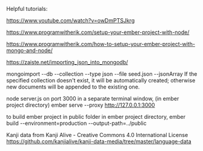 Helpful tutorials:

https://www.youtube.com/watch?v=owDmPTSJkrg

https://www.programwitherik.com/setup-your-ember-project-with-node/

https://www.programwitherik.com/how-to-setup-your-ember-project-with-mongo-and-node/

https://zaiste.net/importing_json_into_mongodb/

mongoimport --db <db-name> --collection <coll-name> --type json --file seed.json
--jsonArray
If the specified collection doesn't exist, it will be automatically created; otherwise new documents will be appended to the existing one.

node server.js on port 3000
in a separate terminal window, (in ember project directory) ember serve --proxy http://127.0.0.1:3000

to build ember project in public folder
in ember project directory, ember build --environment=production --output-path=../public

Kanji data from Kanji Alive - Creative Commons 4.0 International License
https://github.com/kanjialive/kanji-data-media/tree/master/language-data